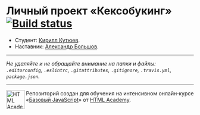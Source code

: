 # Личный проект «Кексобукинг» [![Build status][travis-image]][travis-url]

* Студент: [Кирилл Кутюев](https://up.htmlacademy.ru/javascript/10/user/343219).
* Наставник: [Александр Большов](https://up.htmlacademy.ru/javascript/10/user/179111).

---

_Не удаляйте и не обращайте внимание на папки и файлы:_<br>
_`.editorconfig`, `.eslintrc`, `.gitattributes`, `.gitignore`, `.travis.yml`, `package.json`._

---

<a href="https://htmlacademy.ru/intensive/javascript"><img align="left" width="50" height="50" title="HTML Academy" src="https://up.htmlacademy.ru/static/img/intensive/javascript/logo-for-github.svg"></a>

Репозиторий создан для обучения на интенсивном онлайн‑курсе «[Базовый JavaScript](https://htmlacademy.ru/intensive/javascript)» от [HTML Academy](https://htmlacademy.ru).

[travis-image]: https://travis-ci.org/htmlacademy-javascript/343219-keksobooking.svg?branch=master
[travis-url]: https://travis-ci.org/htmlacademy-javascript/343219-keksobooking
